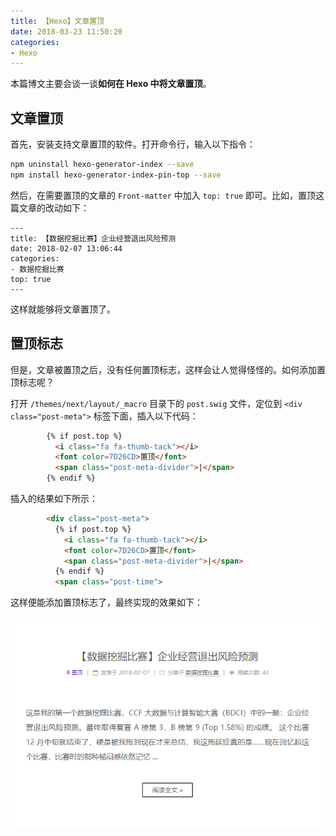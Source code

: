 ```yaml
---
title: 【Hexo】文章置顶
date: 2018-03-23 11:50:20
categories:
- Hexo
---
```


本篇博文主要会谈一谈**如何在 Hexo 中将文章置顶**。

<!-- more -->

## 文章置顶

首先，安装支持文章置顶的软件。打开命令行，输入以下指令：

```bash
npm uninstall hexo-generator-index --save
npm install hexo-generator-index-pin-top --save
```

然后，在需要置顶的文章的 `Front-matter` 中加入 `top: true` 即可。比如，置顶这篇文章的改动如下：

```
---
title: 【数据挖掘比赛】企业经营退出风险预测
date: 2018-02-07 13:06:44
categories:
- 数据挖掘比赛
top: true
---
```

这样就能够将文章置顶了。

## 置顶标志

但是，文章被置顶之后，没有任何置顶标志，这样会让人觉得怪怪的。如何添加置顶标志呢？

打开 `/themes/next/layout/_macro` 目录下的 `post.swig` 文件，定位到 `<div class="post-meta">` 标签下面，插入以下代码：

```html
        {% if post.top %}
          <i class="fa fa-thumb-tack"></i>
          <font color=7D26CD>置顶</font>
          <span class="post-meta-divider">|</span>
        {% endif %}
```

插入的结果如下所示：

```html
        <div class="post-meta">
          {% if post.top %}
            <i class="fa fa-thumb-tack"></i>
            <font color=7D26CD>置顶</font>
            <span class="post-meta-divider">|</span>
          {% endif %}
          <span class="post-time">
```

这样便能添加置顶标志了，最终实现的效果如下：

![置顶文章](/images/top_post.jpg)